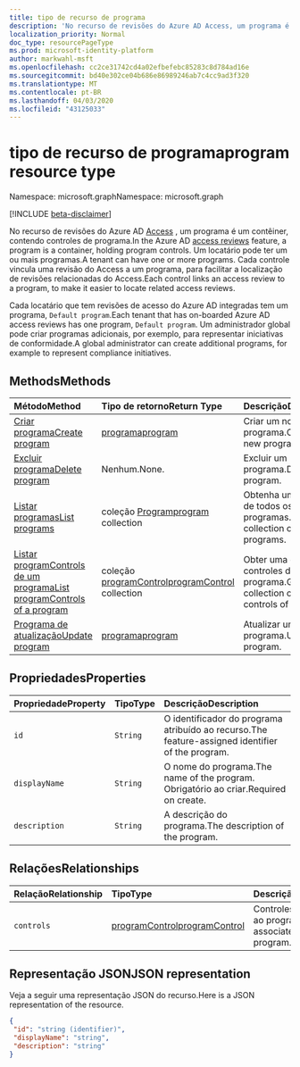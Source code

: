 ```yaml
---
title: tipo de recurso de programa
description: 'No recurso de revisões do Azure AD Access, um programa é um contêiner, contendo controles de programa. Um locatário pode ter um ou mais programas.  Cada controle vincula uma revisão do Access a um programa, para facilitar a localização de revisões relacionadas do Access.  '
localization_priority: Normal
doc_type: resourcePageType
ms.prod: microsoft-identity-platform
author: markwahl-msft
ms.openlocfilehash: cc2ce31742cd4a02efbefebc85283c8d784ad16e
ms.sourcegitcommit: bd40e302ce04b686e86989246ab7c4cc9ad3f320
ms.translationtype: MT
ms.contentlocale: pt-BR
ms.lasthandoff: 04/03/2020
ms.locfileid: "43125033"
---
```

# <a name="program-resource-type"></a><span data-ttu-id="35cf9-105">tipo de recurso de programa</span><span class="sxs-lookup"><span data-stu-id="35cf9-105">program resource type</span></span>

<span data-ttu-id="35cf9-106">Namespace: microsoft.graph</span><span class="sxs-lookup"><span data-stu-id="35cf9-106">Namespace: microsoft.graph</span></span>

[!INCLUDE [beta-disclaimer](../../includes/beta-disclaimer.md)]

<span data-ttu-id="35cf9-107">No recurso de revisões do Azure AD [Access](accessreviews-root.md) , um programa é um contêiner, contendo controles de programa.</span><span class="sxs-lookup"><span data-stu-id="35cf9-107">In the Azure AD [access reviews](accessreviews-root.md) feature, a program is a container, holding program controls.</span></span> <span data-ttu-id="35cf9-108">Um locatário pode ter um ou mais programas.</span><span class="sxs-lookup"><span data-stu-id="35cf9-108">A tenant can have one or more programs.</span></span>  <span data-ttu-id="35cf9-109">Cada controle vincula uma revisão do Access a um programa, para facilitar a localização de revisões relacionadas do Access.</span><span class="sxs-lookup"><span data-stu-id="35cf9-109">Each control links an access review to a program, to make it easier to locate related access reviews.</span></span>  

<span data-ttu-id="35cf9-110">Cada locatário que tem revisões de acesso do Azure AD integradas tem um programa, `Default program`.</span><span class="sxs-lookup"><span data-stu-id="35cf9-110">Each tenant that has on-boarded Azure AD access reviews has one program, `Default program`.</span></span>  <span data-ttu-id="35cf9-111">Um administrador global pode criar programas adicionais, por exemplo, para representar iniciativas de conformidade.</span><span class="sxs-lookup"><span data-stu-id="35cf9-111">A global administrator can create additional programs, for example to represent compliance initiatives.</span></span> 


## <a name="methods"></a><span data-ttu-id="35cf9-112">Methods</span><span class="sxs-lookup"><span data-stu-id="35cf9-112">Methods</span></span>

| <span data-ttu-id="35cf9-113">Método</span><span class="sxs-lookup"><span data-stu-id="35cf9-113">Method</span></span>           | <span data-ttu-id="35cf9-114">Tipo de retorno</span><span class="sxs-lookup"><span data-stu-id="35cf9-114">Return Type</span></span>    |<span data-ttu-id="35cf9-115">Descrição</span><span class="sxs-lookup"><span data-stu-id="35cf9-115">Description</span></span>|
|:---------------|:--------|:----------|
|[<span data-ttu-id="35cf9-116">Criar programa</span><span class="sxs-lookup"><span data-stu-id="35cf9-116">Create program</span></span>](../api/program-create.md) |   [<span data-ttu-id="35cf9-117">programa</span><span class="sxs-lookup"><span data-stu-id="35cf9-117">program</span></span>](program.md)   |   <span data-ttu-id="35cf9-118">Criar um novo programa.</span><span class="sxs-lookup"><span data-stu-id="35cf9-118">Create a new program.</span></span>|
|[<span data-ttu-id="35cf9-119">Excluir programa</span><span class="sxs-lookup"><span data-stu-id="35cf9-119">Delete program</span></span>](../api/program-delete.md) |   <span data-ttu-id="35cf9-120">Nenhum.</span><span class="sxs-lookup"><span data-stu-id="35cf9-120">None.</span></span>   |   <span data-ttu-id="35cf9-121">Excluir um programa.</span><span class="sxs-lookup"><span data-stu-id="35cf9-121">Delete a program.</span></span>|
|[<span data-ttu-id="35cf9-122">Listar programas</span><span class="sxs-lookup"><span data-stu-id="35cf9-122">List programs</span></span>](../api/program-list.md) |  <span data-ttu-id="35cf9-123">coleção [Program](program.md)</span><span class="sxs-lookup"><span data-stu-id="35cf9-123">[program](program.md) collection</span></span>|   <span data-ttu-id="35cf9-124">Obtenha uma coleção de todos os programas.</span><span class="sxs-lookup"><span data-stu-id="35cf9-124">Get a collection of all the programs.</span></span>|
|[<span data-ttu-id="35cf9-125">Listar programControls de um programa</span><span class="sxs-lookup"><span data-stu-id="35cf9-125">List programControls of a program</span></span>](../api/program-listcontrols.md) |      <span data-ttu-id="35cf9-126">coleção [programControl](programcontrol.md)</span><span class="sxs-lookup"><span data-stu-id="35cf9-126">[programControl](programcontrol.md) collection</span></span>| <span data-ttu-id="35cf9-127">Obter uma coleção de controles de um programa.</span><span class="sxs-lookup"><span data-stu-id="35cf9-127">Get a collection of the controls of a program.</span></span>|
|[<span data-ttu-id="35cf9-128">Programa de atualização</span><span class="sxs-lookup"><span data-stu-id="35cf9-128">Update program</span></span>](../api/program-update.md) |   [<span data-ttu-id="35cf9-129">programa</span><span class="sxs-lookup"><span data-stu-id="35cf9-129">program</span></span>](program.md)|  <span data-ttu-id="35cf9-130">Atualizar um programa.</span><span class="sxs-lookup"><span data-stu-id="35cf9-130">Update a program.</span></span>|

## <a name="properties"></a><span data-ttu-id="35cf9-131">Propriedades</span><span class="sxs-lookup"><span data-stu-id="35cf9-131">Properties</span></span>
| <span data-ttu-id="35cf9-132">Propriedade</span><span class="sxs-lookup"><span data-stu-id="35cf9-132">Property</span></span>     | <span data-ttu-id="35cf9-133">Tipo</span><span class="sxs-lookup"><span data-stu-id="35cf9-133">Type</span></span>   |<span data-ttu-id="35cf9-134">Descrição</span><span class="sxs-lookup"><span data-stu-id="35cf9-134">Description</span></span>|
|:---------------|:--------|:----------|
| `id`                        |`String`                              |  <span data-ttu-id="35cf9-135">O identificador do programa atribuído ao recurso.</span><span class="sxs-lookup"><span data-stu-id="35cf9-135">The feature-assigned identifier of the program.</span></span>                    |
| `displayName`               |`String`                              |  <span data-ttu-id="35cf9-136">O nome do programa.</span><span class="sxs-lookup"><span data-stu-id="35cf9-136">The name of the program.</span></span>  <span data-ttu-id="35cf9-137">Obrigatório ao criar.</span><span class="sxs-lookup"><span data-stu-id="35cf9-137">Required on create.</span></span>                  |
| `description`               |`String`                              |  <span data-ttu-id="35cf9-138">A descrição do programa.</span><span class="sxs-lookup"><span data-stu-id="35cf9-138">The description of the program.</span></span>           |

## <a name="relationships"></a><span data-ttu-id="35cf9-139">Relações</span><span class="sxs-lookup"><span data-stu-id="35cf9-139">Relationships</span></span>
| <span data-ttu-id="35cf9-140">Relação</span><span class="sxs-lookup"><span data-stu-id="35cf9-140">Relationship</span></span> | <span data-ttu-id="35cf9-141">Tipo</span><span class="sxs-lookup"><span data-stu-id="35cf9-141">Type</span></span>   |<span data-ttu-id="35cf9-142">Descrição</span><span class="sxs-lookup"><span data-stu-id="35cf9-142">Description</span></span>|
|:---------------|:--------|:----------|
| `controls`                  |[<span data-ttu-id="35cf9-143">programControl</span><span class="sxs-lookup"><span data-stu-id="35cf9-143">programControl</span></span>](programcontrol.md) | <span data-ttu-id="35cf9-144">Controles associados ao programa.</span><span class="sxs-lookup"><span data-stu-id="35cf9-144">Controls associated with the program.</span></span> |

## <a name="json-representation"></a><span data-ttu-id="35cf9-145">Representação JSON</span><span class="sxs-lookup"><span data-stu-id="35cf9-145">JSON representation</span></span>

<span data-ttu-id="35cf9-146">Veja a seguir uma representação JSON do recurso.</span><span class="sxs-lookup"><span data-stu-id="35cf9-146">Here is a JSON representation of the resource.</span></span>

<!-- {
  "blockType": "resource",
  "optionalProperties": [

  ],
  "keyProperty": "id",
  "@odata.type": "microsoft.graph.program"
}-->

```json
{
 "id": "string (identifier)",
 "displayName": "string",
 "description": "string"
}

```

<!--
{
  "type": "#page.annotation",
  "description": "program resource",
  "keywords": "",
  "section": "documentation",
  "tocPath": "",
  "suppressions": []
}
-->
